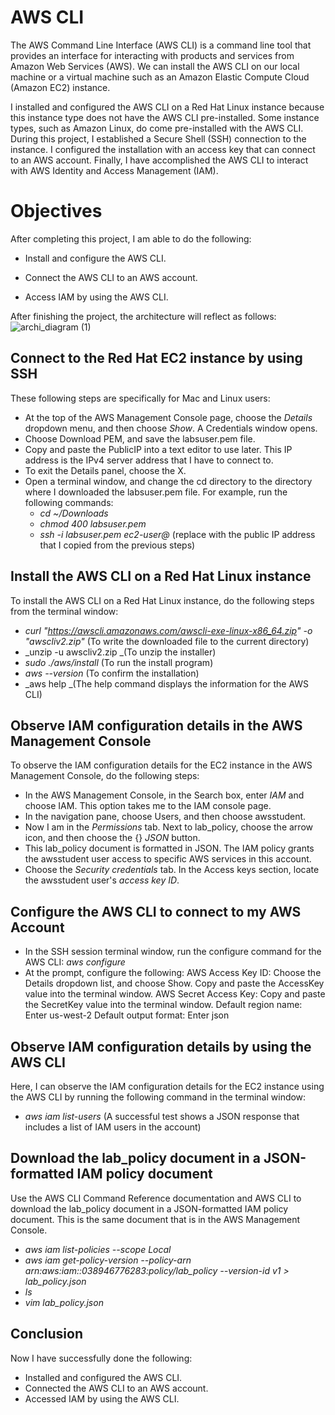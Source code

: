 # AWS CLI
The AWS Command Line Interface (AWS CLI) is a command line tool that provides an interface for interacting with products and services from Amazon Web Services (AWS).
We can install the AWS CLI on our local machine or a virtual machine such as an Amazon Elastic Compute Cloud (Amazon EC2) instance.

I installed and configured the AWS CLI on a Red Hat Linux instance because this instance type does not have the AWS CLI pre-installed. Some instance types, such as Amazon Linux, do come pre-installed with the AWS CLI. 
During this project, I established a Secure Shell (SSH) connection to the instance. I configured the installation with an access key that can connect to an AWS account. Finally, I have accomplished the AWS CLI to interact with AWS Identity and Access Management (IAM).


# Objectives
After completing this project, I am able to do the following:
- Install and configure the AWS CLI.
* Connect the AWS CLI to an AWS account.
+ Access IAM by using the AWS CLI.

After finishing the project, the architecture will reflect as follows:
![archi_diagram (1)](https://github.com/merinsk/aws_CLI/assets/159441724/b00f136f-94ca-4a8c-aa12-2f92e3c2c4ee)

## Connect to the Red Hat EC2 instance by using SSH
These following steps are specifically for Mac and Linux users:
- At the top of the AWS Management Console page, choose the  _Details_ dropdown menu, and then choose _Show_. A Credentials window opens.
- Choose Download PEM, and save the labsuser.pem file.
- Copy and paste the PublicIP into a text editor to use later. This IP address is the IPv4 server address that I have to connect to.
- To exit the Details panel, choose the X.
- Open a terminal window, and change the cd directory to the directory where I downloaded the labsuser.pem file. For example, run the following commands:
  * _cd ~/Downloads_
  * _chmod 400 labsuser.pem_
  * _ssh -i labsuser.pem ec2-user@<ip-address>_ (replace <ip-address> with the public IP address that I copied from the previous steps)

## Install the AWS CLI on a Red Hat Linux instance
To install the AWS CLI on a Red Hat Linux instance, do the following steps from the terminal window:
- _curl "https://awscli.amazonaws.com/awscli-exe-linux-x86_64.zip" -o "awscliv2.zip"_ (To write the downloaded file to the current directory)
- _unzip -u awscliv2.zip _(To unzip the installer)
- _sudo ./aws/install_ (To run the install program)
- _aws --version_ (To confirm the installation)
- _aws help _(The help command displays the information for the AWS CLI)

## Observe IAM configuration details in the AWS Management Console
To observe the IAM configuration details for the EC2 instance in the AWS Management Console, do the following steps:
- In the AWS Management Console, in the Search box, enter _IAM_ and choose IAM. This option takes me to the IAM console page.
- In the navigation pane, choose Users, and then choose awsstudent.
- Now I am in the _Permissions_ tab. Next to lab_policy, choose the arrow icon, and then choose the {} _JSON_ button.
- This lab_policy document is formatted in JSON. The IAM policy grants the awsstudent user access to specific AWS services in this account.
- Choose the _Security credentials_ tab. In the Access keys section, locate the awsstudent user's _access key ID_. 

## Configure the AWS CLI to connect to my AWS Account
- In the SSH session terminal window, run the configure command for the AWS CLI:
   _aws configure_
- At the prompt, configure the following:
  AWS Access Key ID: Choose the Details dropdown list, and choose Show. Copy and paste the AccessKey value into the terminal window.
  AWS Secret Access Key: Copy and paste the SecretKey value into the terminal window.
  Default region name: Enter us-west-2
  Default output format: Enter json

## Observe IAM configuration details by using the AWS CLI
Here, I can observe the IAM configuration details for the EC2 instance using the AWS CLI by running the following command in the terminal window:
- _aws iam list-users_ (A successful test shows a JSON response that includes a list of IAM users in the account)

## Download the lab_policy document in a JSON-formatted IAM policy document
Use the AWS CLI Command Reference documentation and AWS CLI to download the lab_policy document in a JSON-formatted IAM policy document. This is the same document that is in the AWS Management Console. 
- _aws iam list-policies --scope Local_
- _aws iam get-policy-version --policy-arn arn:aws:iam::038946776283:policy/lab_policy --version-id v1 > lab_policy.json_
- _ls_
- _vim lab_policy.json_

## Conclusion
Now I have successfully done the following:
- Installed and configured the AWS CLI.
- Connected the AWS CLI to an AWS account.
- Accessed IAM by using the AWS CLI.






